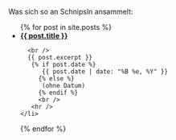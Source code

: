 
Was sich so an Schnipsln ansammelt:

<ul>
  {% for post in site.posts %}
    <li>
	    <a href="{{ post.url }}"><b>{{ post.title }}</b></a><br /> 
	  
	  <br />
	  {{ post.excerpt }}
       {% if post.date %}
          {{ post.date | date: "%B %e, %Y" }}
	     {% else %}
          (ohne Datum)
	     {% endif %}
	     <br />
	   <hr />
    </li>
  {% endfor %}
</ul>
